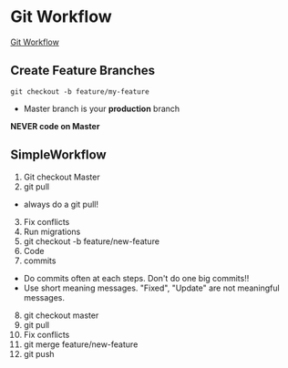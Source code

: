 # Git Workflow

[Git Workflow](./git.png)

## Create Feature Branches

`git checkout -b feature/my-feature`

- Master branch is your **production** branch

**NEVER code on Master**

## SimpleWorkflow

1. Git checkout Master
2. git pull

- always do a git pull!

3. Fix conflicts
4. Run migrations
5. git checkout -b feature/new-feature
6. Code
7. commits

- Do commits often at each steps. Don't do one big commits!!
- Use short meaning messages. "Fixed", "Update" are not meaningful messages.

8. git checkout master
9. git pull
10. Fix conflicts
11. git merge feature/new-feature
12. git push